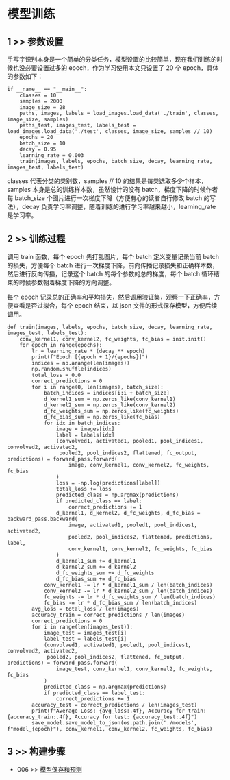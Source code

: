 # 模型训练

## 1 >> 参数设置

手写字识别本身是一个简单的分类任务，模型设置的比较简单，现在我们训练的时候也没必要设置过多的 epoch，作为学习使用本文只设置了 20 个 epoch，具体的参数如下：

```
if __name__ == "__main__":
    classes = 10
    samples = 2000
    image_size = 28
    paths, images, labels = load_images.load_data('./train', classes, image_size, samples)
    paths_test, images_test, labels_test = load_images.load_data('./test', classes, image_size, samples // 10)
    epochs = 20
    batch_size = 10
    decay = 0.95
    learning_rate = 0.003
    train(images, labels, epochs, batch_size, decay, learning_rate, images_test, labels_test)
```

classes 代表分类的类别数，samples // 10 的结果是每类选取多少个样本，samples 本身是总的训练样本数，虽然设计的没有 batch，梯度下降的时候作者每 batch_size 个图片进行一次梯度下降（方便有心的读者自行修改 batch 的写法），decay 负责学习率调整，随着训练的进行学习率越来越小，learning_rate 是学习率。

## 2 >> 训练过程

调用 train 函数，每个 epoch 先打乱图片，每个 batch 定义变量记录当前 batch 的损失，方便每个 batch 进行一次梯度下降，前向传播记录损失和正确样本数，然后进行反向传播，记录这个 batch 的每个参数的总的梯度，每个 batch 循环结束的时候参数朝着梯度下降的方向调整。

每个 epoch 记录总的正确率和平均损失，然后调用验证集，观察一下正确率，方便查看是否过拟合，每个 epoch 结束，以 json 文件的形式保存模型，方便后续调用。

```
def train(images, labels, epochs, batch_size, decay, learning_rate, images_test, labels_test):
    conv_kernel1, conv_kernel2, fc_weights, fc_bias = init.init()
    for epoch in range(epochs):
        lr = learning_rate * (decay ** epoch)
        print(f"Epoch [{epoch + 1}/{epochs}]")
        indices = np.arange(len(images))
        np.random.shuffle(indices)
        total_loss = 0.0
        correct_predictions = 0
        for i in range(0, len(images), batch_size):
            batch_indices = indices[i:i + batch_size]
            d_kernel1_sum = np.zeros_like(conv_kernel1)
            d_kernel2_sum = np.zeros_like(conv_kernel2)
            d_fc_weights_sum = np.zeros_like(fc_weights)
            d_fc_bias_sum = np.zeros_like(fc_bias)
            for idx in batch_indices:
                image = images[idx]
                label = labels[idx]
                (convolved1, activated1, pooled1, pool_indices1, convolved2, activated2,
                 pooled2, pool_indices2, flattened, fc_output, predictions) = forward_pass.forward(
                    image, conv_kernel1, conv_kernel2, fc_weights, fc_bias
                )
                loss = -np.log(predictions[label])
                total_loss += loss
                predicted_class = np.argmax(predictions)
                if predicted_class == label:
                    correct_predictions += 1
                d_kernel1, d_kernel2, d_fc_weights, d_fc_bias = backward_pass.backward(
                    image, activated1, pooled1, pool_indices1, activated2,
                    pooled2, pool_indices2, flattened, predictions, label,
                    conv_kernel1, conv_kernel2, fc_weights, fc_bias
                )
                d_kernel1_sum += d_kernel1
                d_kernel2_sum += d_kernel2
                d_fc_weights_sum += d_fc_weights
                d_fc_bias_sum += d_fc_bias
            conv_kernel1 -= lr * d_kernel1_sum / len(batch_indices)
            conv_kernel2 -= lr * d_kernel2_sum / len(batch_indices)
            fc_weights -= lr * d_fc_weights_sum / len(batch_indices)
            fc_bias -= lr * d_fc_bias_sum / len(batch_indices)
        avg_loss = total_loss / len(images)
        accuracy_train = correct_predictions / len(images)
        correct_predictions = 0
        for i in range(len(images_test)):
            image_test = images_test[i]
            label_test = labels_test[i]
            (convolved1, activated1, pooled1, pool_indices1, convolved2, activated2,
             pooled2, pool_indices2, flattened, fc_output, predictions) = forward_pass.forward(
                image_test, conv_kernel1, conv_kernel2, fc_weights, fc_bias
            )
            predicted_class = np.argmax(predictions)
            if predicted_class == label_test:
                correct_predictions += 1
        accuracy_test = correct_predictions / len(images_test)
        print(f"Average Loss: {avg_loss:.4f}, Accuracy for train: {accuracy_train:.4f}, Accuracy for test: {accuracy_test:.4f}")
        save_model.save_model_to_json(os.path.join('./models', f"model_{epoch}"), conv_kernel1, conv_kernel2, fc_weights, fc_bias)
```

## 3 >> 构建步骤

- 006 >> [模型保存和预测](https://github.com/fangqing408/00-MNIST/blob/master/recognition/006.md)
